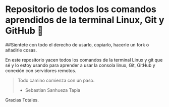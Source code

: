 # Repositorio de todos los comandos aprendidos de la terminal Linux, Git y GitHub 💜

##Sientete con todo el derecho de usarlo, copiarlo, hacerle un fork o añadirle cosas.

En este repositorio yacen todos los comandos de la terminal Linux y git que sé y lo estoy usando para aprender a usar la consola linux, Git, GitHub y conexión con servidores remotos.


> Todo camino comienza con un paso.
> - Sebastian Sanhueza Tapia

Gracias Totales.